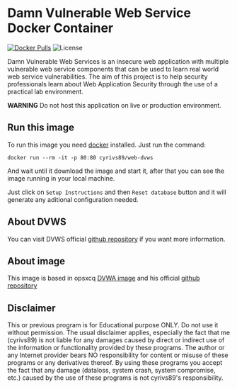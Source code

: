 # Damn Vulnerable Web Service Docker Container
[![Docker Pulls](https://img.shields.io/docker/pulls/cyrivs89/web-dvws.svg?style=plastic)](https://hub.docker.com/r/cyrivs89/web-dvws/)
![License](https://img.shields.io/badge/License-GPL-blue.svg?style=plastic)

Damn Vulnerable Web Services is an insecure web application with multiple vulnerable web service components that can be used to learn real world web service vulnerabilities. The aim of this project is to help security professionals learn about Web Application Security through the use of a practical lab environment.

**WARNING** Do not host this application on live or production environment.

## Run this image

To run this image you need [docker](http://docker.com) installed. Just run the command:

    docker run --rm -it -p 80:80 cyrivs89/web-dvws

And wait until it download the image and start it, after that you can see the image running in your local machine.

Just click on ```Setup Instructions``` and then ```Reset database``` button and it will generate any aditional configuration needed.

## About DVWS

You can visit DVWS official [github repository](https://github.com/snoopysecurity/dvws) if you want more information.

## About image

This image is based in opsxcq [DVWA image](https://hub.docker.com/r/vulnerables/web-dvwa/) and his official [github repository](https://github.com/opsxcq/docker-vulnerable-dvwa)

## Disclaimer

This or previous program is for Educational purpose ONLY. Do not use it without permission. The usual disclaimer applies, especially the fact that me (cyrivs89) is not liable for any damages caused by direct or indirect use of the information or functionality provided by these programs. The author or any Internet provider bears NO responsibility for content or misuse of these programs or any derivatives thereof. By using these programs you accept the fact that any damage (dataloss, system crash, system compromise, etc.) caused by the use of these programs is not cyrivs89's responsibility.
